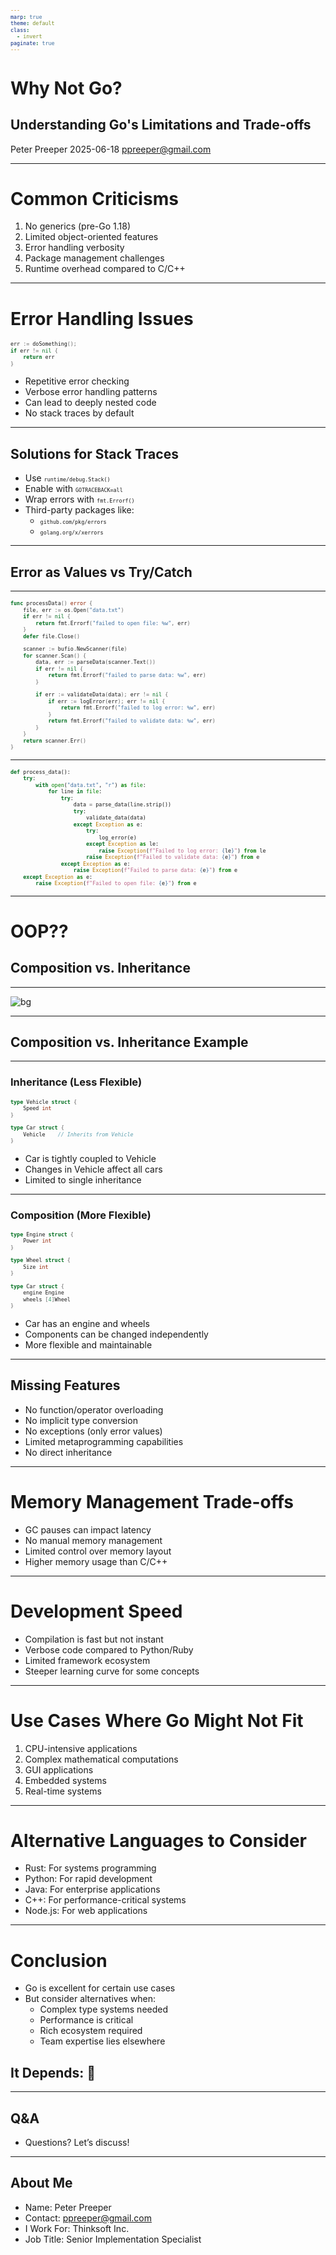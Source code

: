 ```yaml
---
marp: true
theme: default
class:
  - invert
paginate: true
---
```


<style>
section {
  padding-bottom: 20%;
}
</style>

# Why Not Go?

## Understanding Go's Limitations and Trade-offs

Peter Preeper
2025-06-18
ppreeper@gmail.com

---

# Common Criticisms

1. No generics (pre-Go 1.18)
2. Limited object-oriented features
3. Error handling verbosity
4. Package management challenges
5. Runtime overhead compared to C/C++

<!--
Generics: While added in 1.18, older codebases still don't use them. Discuss migration challenges.

OOP Limitations: Explain composition over inheritance and why Go made this choice.

Error Handling: Share real-world examples of error handling patterns and mitigation strategies.

Package Management: Evolution from GOPATH to modules, common pitfalls to avoid.

Performance: Discuss specific scenarios where GC overhead matters vs. where it's negligible.

Note: Use these points to facilitate audience discussion about their experiences with these limitations.
-->

---

# Error Handling Issues

```go
err := doSomething();
if err != nil {
    return err
}
```

- Repetitive error checking
- Verbose error handling patterns
- Can lead to deeply nested code
- No stack traces by default

---

## Solutions for Stack Traces

- Use `runtime/debug.Stack()`
- Enable with `GOTRACEBACK=all`
- Wrap errors with `fmt.Errorf()`
- Third-party packages like:
  - `github.com/pkg/errors`
  - `golang.org/x/xerrors`

---

## Error as Values vs Try/Catch

---

```go
func processData() error {
    file, err := os.Open("data.txt")
    if err != nil {
        return fmt.Errorf("failed to open file: %w", err)
    }
    defer file.Close()

    scanner := bufio.NewScanner(file)
    for scanner.Scan() {
        data, err := parseData(scanner.Text())
        if err != nil {
            return fmt.Errorf("failed to parse data: %w", err)
        }

        if err := validateData(data); err != nil {
            if err := logError(err); err != nil {
                return fmt.Errorf("failed to log error: %w", err)
            }
            return fmt.Errorf("failed to validate data: %w", err)
        }
    }
    return scanner.Err()
}
```

<!--
- Each error check adds indentation level
- Error handling blocks stack up
- Makes code harder to read and maintain
- Alternative: flat error handling with early returns
-->

---

```python
def process_data():
    try:
        with open("data.txt", "r") as file:
            for line in file:
                try:
                    data = parse_data(line.strip())
                    try:
                        validate_data(data)
                    except Exception as e:
                        try:
                            log_error(e)
                        except Exception as le:
                            raise Exception(f"Failed to log error: {le}") from le
                        raise Exception(f"Failed to validate data: {e}") from e
                except Exception as e:
                    raise Exception(f"Failed to parse data: {e}") from e
    except Exception as e:
        raise Exception(f"Failed to open file: {e}") from e
```

---

# OOP??

## Composition vs. Inheritance

---

![bg](composition_inheritence_chatgpt.png)

<!--

Let me explain the difference between composition and inheritance using the car example.

Inheritance ("is-a" relationship)
In inheritance, a Car "is-a" Vehicle. The Car inherits properties and behaviors from the Vehicle base class.

Composition ("has-a" relationship)
In composition, a Car "has-a" Engine and "has-a" set of Wheels. These are separate components that make up the Car.

Key Differences:

Flexibility: Composition is more flexible because you can change components easily. With inheritance, changing base class behavior affects all derived classes

Coupling: Inheritance creates tight coupling between parent and child. Composition creates looser coupling between components

Reusability: With composition, you can reuse components in different contexts (e.g., same Engine class in Car and Boat). Inheritance may force you to inherit unnecessary properties/methods

Maintenance: Composition is often easier to maintain as changes to components don't affect the container. Changes to base class in inheritance can have unexpected effects on derived classes

The general rule is: "Favor composition over inheritance" because it leads to more flexible and maintainable code.

-->

---

## Composition vs. Inheritance Example

---

### Inheritance (Less Flexible)

```go
type Vehicle struct {
    Speed int
}

type Car struct {
    Vehicle    // Inherits from Vehicle
}
```

- Car is tightly coupled to Vehicle
- Changes in Vehicle affect all cars
- Limited to single inheritance

---

<style>
code {
  font-size: 60%;
}
</style>

### Composition (More Flexible)

```go
type Engine struct {
    Power int
}

type Wheel struct {
    Size int
}

type Car struct {
    engine Engine
    wheels [4]Wheel
}
```

- Car has an engine and wheels
- Components can be changed independently
- More flexible and maintainable

---

## Missing Features

- No function/operator overloading
- No implicit type conversion
- No exceptions (only error values)
- Limited metaprogramming capabilities
- No direct inheritance

<!--
- Function/Operator Overloading: Discuss how Go's simplicity-first approach means explicitly different functions for different types.
- Type Conversion: Explain how explicit conversions improve code clarity but can be verbose.
- Error Values vs Exceptions: Compare recovery patterns and error wrapping in Go against try-catch patterns.
- Metaprogramming: Show how reflection and code generation are used to work around limitations.
- Inheritance: Demonstrate composition patterns that achieve similar goals to inheritance.

Note: Each limitation often has a Go-specific pattern or solution worth exploring with examples.
-->

---

# Memory Management Trade-offs

- GC pauses can impact latency
- No manual memory management
- Limited control over memory layout
- Higher memory usage than C/C++

<!--
Common GC Languages and Their Impact:

Java: HotSpot GC with multiple collectors (G1, ZGC)
- Stop-the-world pauses can be significant
- Mature tuning options available
- Memory overhead ~2-5x

Python: Reference counting + cycle collector
- Can be slower due to interpreter overhead
- GC less noticeable due to overall performance profile
- Memory overhead can be high

JavaScript (V8):
- Generational collector with incremental marking
- Short pauses but higher CPU usage
- Memory usage varies widely

C#: .NET GC
- Generational collector
- Concurrent and background GC options
- Similar pause times to Java

Go's GC optimizes for latency over throughput, making it suitable for services
-->

---

# Development Speed

- Compilation is fast but not instant
- Verbose code compared to Python/Ruby
- Limited framework ecosystem
- Steeper learning curve for some concepts

---

# Use Cases Where Go Might Not Fit

1. CPU-intensive applications
2. Complex mathematical computations
3. GUI applications
4. Embedded systems
5. Real-time systems

---

# Alternative Languages to Consider

- Rust: For systems programming
- Python: For rapid development
- Java: For enterprise applications
- C++: For performance-critical systems
- Node.js: For web applications

<!--
Major drawbacks for each alternative:

Rust: Steep learning curve and complex ownership model that can frustrate new developers
Python: Poor performance and GIL limitations in multi-threaded applications
Java: Significant memory overhead and slow startup times
C++: Complex language features and high risk of memory-related bugs
Node.js: Single-threaded nature and callback hell in complex async operations

Note: Each language has its specific use cases where these drawbacks might be acceptable or irrelevant.
-->

---

# Conclusion

- Go is excellent for certain use cases
- But consider alternatives when:
  - Complex type systems needed
  - Performance is critical
  - Rich ecosystem required
  - Team expertise lies elsewhere

## It Depends: 🤷

---

## Q&A

- Questions? Let’s discuss!

---

## About Me

- Name: Peter Preeper
- Contact: ppreeper@gmail.com
- I Work For: Thinksoft Inc.
- Job Title: Senior Implementation Specialist
